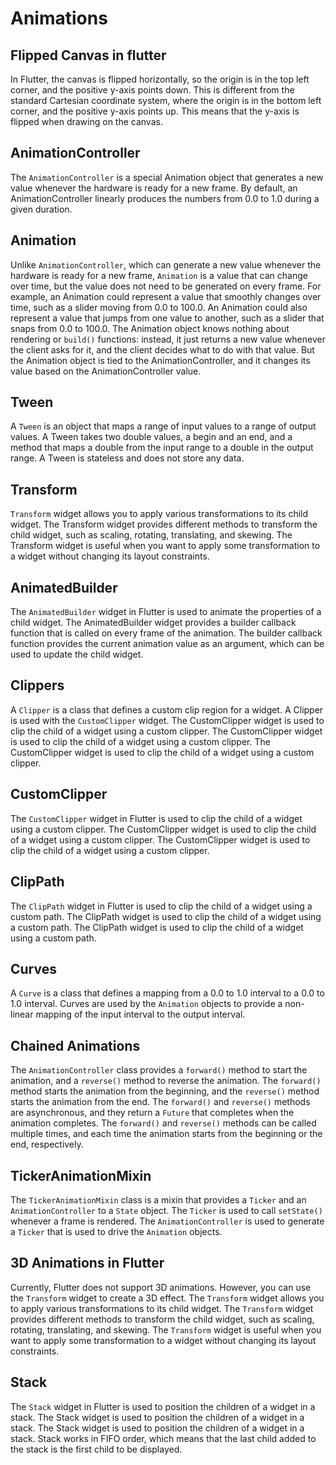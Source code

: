 # Animations

## Flipped Canvas in flutter

In Flutter, the canvas is flipped horizontally, so the origin is in the top left corner, and the positive y-axis points down. This is different from the standard Cartesian coordinate system, where the origin is in the bottom left corner, and the positive y-axis points up. This means that the y-axis is flipped when drawing on the canvas.

## AnimationController

The `AnimationController` is a special Animation object that generates a new value whenever the hardware is ready for a new frame. By default, an AnimationController linearly produces the numbers from 0.0 to 1.0 during a given duration.

## Animation

Unlike `AnimationController`, which can generate a new value whenever the hardware is ready for a new frame, `Animation` is a value that can change over time, but the value does not need to be generated on every frame. For example, an Animation could represent a value that smoothly changes over time, such as a slider moving from 0.0 to 100.0. An Animation could also represent a value that jumps from one value to another, such as a slider that snaps from 0.0 to 100.0. The Animation object knows nothing about rendering or `build()` functions: instead, it just returns a new value whenever the client asks for it, and the client decides what to do with that value. But the Animation object is tied to the AnimationController, and it changes its value based on the AnimationController value.

## Tween

A `Tween` is an object that maps a range of input values to a range of output values. A Tween takes two double values, a begin and an end, and a method that maps a double from the input range to a double in the output range. A Tween is stateless and does not store any data.

## Transform

`Transform` widget allows you to apply various transformations to its child widget. The Transform widget provides different methods to transform
the child widget, such as scaling, rotating, translating, and skewing. The Transform widget is useful when you want to apply some transformation to a widget without changing its layout constraints.

## AnimatedBuilder

The `AnimatedBuilder` widget in Flutter is used to animate the properties of a child widget. The AnimatedBuilder widget provides a builder callback function that is called on every frame of the animation. The builder callback function provides the current animation value as an argument, which can be used to update the child widget.

## Clippers

A `Clipper` is a class that defines a custom clip region for a widget. A Clipper is used with the `CustomClipper` widget. The CustomClipper widget is used to clip the child of a widget using a custom clipper. The CustomClipper widget is used to clip the child of a widget using a custom clipper. The CustomClipper widget is used to clip the child of a widget using a custom clipper.

## CustomClipper

The `CustomClipper` widget in Flutter is used to clip the child of a widget using a custom clipper. The CustomClipper widget is used to clip the child of a widget using a custom clipper. The CustomClipper widget is used to clip the child of a widget using a custom clipper.

## ClipPath

The `ClipPath` widget in Flutter is used to clip the child of a widget using a custom path. The ClipPath widget is used to clip the child of a widget using a custom path. The ClipPath widget is used to clip the child of a widget using a custom path.

## Curves

A `Curve` is a class that defines a mapping from a 0.0 to 1.0 interval to a 0.0 to 1.0 interval. Curves are used by the `Animation` objects to provide a non-linear mapping of the input interval to the output interval.

## Chained Animations

The `AnimationController` class provides a `forward()` method to start the animation, and a `reverse()` method to reverse the animation. The `forward()` method starts the animation from the beginning, and the `reverse()` method starts the animation from the end. The `forward()` and `reverse()` methods are asynchronous, and they return a `Future` that completes when the animation completes. The `forward()` and `reverse()` methods can be called multiple times, and each time the animation starts from the beginning or the end, respectively.

## TickerAnimationMixin

The `TickerAnimationMixin` class is a mixin that provides a `Ticker` and an `AnimationController` to a `State` object. The `Ticker` is used to call `setState()` whenever a frame is rendered. The `AnimationController` is used to generate a `Ticker` that is used to drive the `Animation` objects.

## 3D Animations in Flutter

Currently, Flutter does not support 3D animations. However, you can use the `Transform` widget to create a 3D effect. The `Transform` widget allows you to apply various transformations to its child widget. The `Transform` widget provides different methods to transform the child widget, such as scaling, rotating, translating, and skewing. The `Transform` widget is useful when you want to apply some transformation to a widget without changing its layout constraints.

## Stack

The `Stack` widget in Flutter is used to position the children of a widget in a stack. The Stack widget is used to position the children of a widget in a stack. The Stack widget is used to position the children of a widget in a stack. Stack works in FIFO order, which means that the last child added to the stack is the first child to be displayed.
